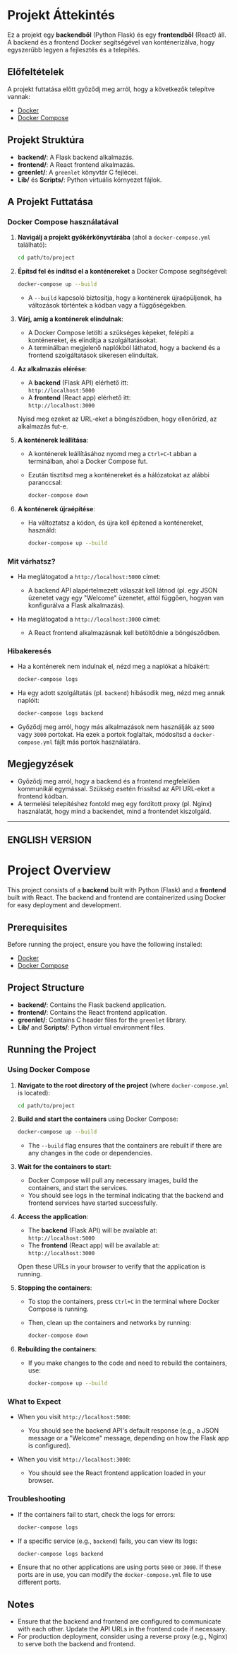 # Projekt Áttekintés

Ez a projekt egy **backendből** (Python Flask) és egy **frontendből** (React) áll. A backend és a frontend Docker segítségével van konténerizálva, hogy egyszerűbb legyen a fejlesztés és a telepítés.

## Előfeltételek

A projekt futtatása előtt győződj meg arról, hogy a következők telepítve vannak:

- [Docker](https://www.docker.com/)
- [Docker Compose](https://docs.docker.com/compose/)

## Projekt Struktúra

- **backend/**: A Flask backend alkalmazás.
- **frontend/**: A React frontend alkalmazás.
- **greenlet/**: A `greenlet` könyvtár C fejlécei.
- **Lib/** és **Scripts/**: Python virtuális környezet fájlok.

## A Projekt Futtatása

### Docker Compose használatával

1. **Navigálj a projekt gyökérkönyvtárába** (ahol a `docker-compose.yml` található):

   ```sh
   cd path/to/project
   ```

2. **Építsd fel és indítsd el a konténereket** a Docker Compose segítségével:

   ```sh
   docker-compose up --build
   ```

   - A `--build` kapcsoló biztosítja, hogy a konténerek újraépüljenek, ha változások történtek a kódban vagy a függőségekben.

3. **Várj, amíg a konténerek elindulnak**:
   - A Docker Compose letölti a szükséges képeket, felépíti a konténereket, és elindítja a szolgáltatásokat.
   - A terminálban megjelenő naplókból láthatod, hogy a backend és a frontend szolgáltatások sikeresen elindultak.

4. **Az alkalmazás elérése**:
   - A **backend** (Flask API) elérhető itt:  
     `http://localhost:5000`
   - A **frontend** (React app) elérhető itt:  
     `http://localhost:3000`

   Nyisd meg ezeket az URL-eket a böngésződben, hogy ellenőrizd, az alkalmazás fut-e.

5. **A konténerek leállítása**:
   - A konténerek leállításához nyomd meg a `Ctrl+C`-t abban a terminálban, ahol a Docker Compose fut.
   - Ezután tisztítsd meg a konténereket és a hálózatokat az alábbi paranccsal:

     ```sh
     docker-compose down
     ```

6. **A konténerek újraépítése**:
   - Ha változtatsz a kódon, és újra kell építened a konténereket, használd:

     ```sh
     docker-compose up --build
     ```

### Mit várhatsz?

- Ha meglátogatod a `http://localhost:5000` címet:
  - A backend API alapértelmezett válaszát kell látnod (pl. egy JSON üzenetet vagy egy "Welcome" üzenetet, attól függően, hogyan van konfigurálva a Flask alkalmazás).

- Ha meglátogatod a `http://localhost:3000` címet:
  - A React frontend alkalmazásnak kell betöltődnie a böngésződben.

### Hibakeresés

- Ha a konténerek nem indulnak el, nézd meg a naplókat a hibákért:

  ```sh
  docker-compose logs
  ```

- Ha egy adott szolgáltatás (pl. `backend`) hibásodik meg, nézd meg annak naplóit:

  ```sh
  docker-compose logs backend
  ```

- Győződj meg arról, hogy más alkalmazások nem használják az `5000` vagy `3000` portokat. Ha ezek a portok foglaltak, módosítsd a `docker-compose.yml` fájlt más portok használatára.

## Megjegyzések

- Győződj meg arról, hogy a backend és a frontend megfelelően kommunikál egymással. Szükség esetén frissítsd az API URL-eket a frontend kódban.
- A termelési telepítéshez fontold meg egy fordított proxy (pl. Nginx) használatát, hogy mind a backendet, mind a frontendet kiszolgáld.

--------------------------------------------------------------------------------------------------------------------
ENGLISH VERSION
--------------------------------------------------------------------------------------------------------------------


# Project Overview

This project consists of a **backend** built with Python (Flask) and a **frontend** built with React. The backend and frontend are containerized using Docker for easy deployment and development.

## Prerequisites

Before running the project, ensure you have the following installed:

- [Docker](https://www.docker.com/)
- [Docker Compose](https://docs.docker.com/compose/)

## Project Structure

- **backend/**: Contains the Flask backend application.
- **frontend/**: Contains the React frontend application.
- **greenlet/**: Contains C header files for the `greenlet` library.
- **Lib/** and **Scripts/**: Python virtual environment files.

## Running the Project

### Using Docker Compose

1. **Navigate to the root directory of the project** (where `docker-compose.yml` is located):

   ```sh
   cd path/to/project
   ```

2. **Build and start the containers** using Docker Compose:

   ```sh
   docker-compose up --build
   ```

   - The `--build` flag ensures that the containers are rebuilt if there are any changes in the code or dependencies.

3. **Wait for the containers to start**:
   - Docker Compose will pull any necessary images, build the containers, and start the services.
   - You should see logs in the terminal indicating that the backend and frontend services have started successfully.

4. **Access the application**:
   - The **backend** (Flask API) will be available at:  
     `http://localhost:5000`
   - The **frontend** (React app) will be available at:  
     `http://localhost:3000`

   Open these URLs in your browser to verify that the application is running.

5. **Stopping the containers**:
   - To stop the containers, press `Ctrl+C` in the terminal where Docker Compose is running.
   - Then, clean up the containers and networks by running:

     ```sh
     docker-compose down
     ```

6. **Rebuilding the containers**:
   - If you make changes to the code and need to rebuild the containers, use:

     ```sh
     docker-compose up --build
     ```

### What to Expect

- When you visit `http://localhost:5000`:
  - You should see the backend API's default response (e.g., a JSON message or a "Welcome" message, depending on how the Flask app is configured).

- When you visit `http://localhost:3000`:
  - You should see the React frontend application loaded in your browser.

### Troubleshooting

- If the containers fail to start, check the logs for errors:

  ```sh
  docker-compose logs
  ```

- If a specific service (e.g., `backend`) fails, you can view its logs:

  ```sh
  docker-compose logs backend
  ```

- Ensure that no other applications are using ports `5000` or `3000`. If these ports are in use, you can modify the `docker-compose.yml` file to use different ports.

## Notes

- Ensure that the backend and frontend are configured to communicate with each other. Update the API URLs in the frontend code if necessary.
- For production deployment, consider using a reverse proxy (e.g., Nginx) to serve both the backend and frontend.
